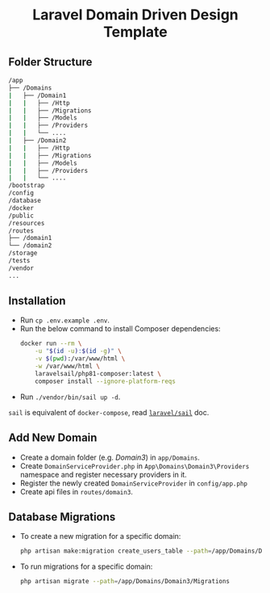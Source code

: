 <h1 align="center">Laravel Domain Driven Design Template</h1>

## Folder Structure

```bash
/app
├── /Domains
|   ├── /Domain1
|   |   ├── /Http
|   |   ├── /Migrations
|   |   ├── /Models
|   |   ├── /Providers
|   |   └── ....
|   ├── /Domain2
|   |   ├── /Http
|   |   ├── /Migrations
|   |   ├── /Models
|   |   ├── /Providers
|   |   └── ....
/bootstrap
/config
/database
/docker
/public
/resources
/routes
├── /domain1
└── /domain2
/storage
/tests
/vendor
...
```

## Installation

-   Run `cp .env.example .env`.
-   Run the below command to install Composer dependencies:
    ```sh
    docker run --rm \
        -u "$(id -u):$(id -g)" \
        -v $(pwd):/var/www/html \
        -w /var/www/html \
        laravelsail/php81-composer:latest \
        composer install --ignore-platform-reqs
    ```
-   Run `./vendor/bin/sail up -d`.

`sail` is equivalent of `docker-compose`, read [`laravel/sail`](https://laravel.com/docs/9.x/sail) doc.

## Add New Domain

-   Create a domain folder (e.g. _Domain3_) in `app/Domains`.
-   Create `DomainServiceProvider.php` in `App\Domains\Domain3\Providers` namespace and register necessary providers in it.
-   Register the newly created `DomainServiceProvider` in `config/app.php`
-   Create api files in `routes/domain3`.

## Database Migrations

-   To create a new migration for a specific domain:

    ```bash
    php artisan make:migration create_users_table --path=/app/Domains/Domain3/Migrations
    ```

-   To run migrations for a specific domain:

    ```bash
    php artisan migrate --path=/app/Domains/Domain3/Migrations
    ```

